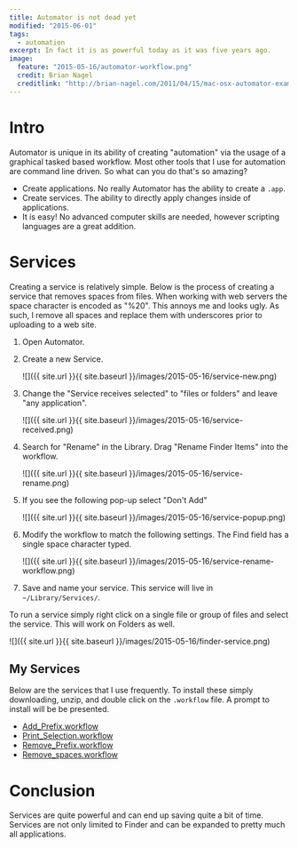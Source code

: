 ```yaml
---
title: Automator is not dead yet
modified: "2015-06-01"
tags: 
  - automation
excerpt: In fact it is as powerful today as it was five years ago.
image: 
  feature: "2015-05-16/automator-workflow.png"
  credit: Brian Nagel
  creditlink: "http://brian-nagel.com/2011/04/15/mac-osx-automator-examples/"
---
```



# Intro
Automator is unique in its ability of creating "automation" via the usage of a graphical tasked based workflow. Most other tools that I use for automation are command line driven. So what can you do that's so amazing? 

* Create applications. No really Automator has the ability to create a ``.app``.
* Create services. The ability to directly apply changes inside of applications.
* It is easy! No advanced computer skills are needed, however scripting languages are a great addition.

# Services
Creating a service is relatively simple. Below is the process of creating a service that removes spaces from files. When working with web servers the space character is encoded as "%20". This annoys me and looks ugly. As such, I remove all spaces and replace them with underscores prior to uploading to a web site.

1. Open Automator.

1. Create a new Service.

	![]({{ site.url }}{{ site.baseurl }}/images/2015-05-16/service-new.png)

1. Change the "Service receives selected" to "files or folders" and leave "any application".

	![]({{ site.url }}{{ site.baseurl }}/images/2015-05-16/service-received.png)

1. Search for "Rename" in the Library. Drag "Rename Finder Items" into the workflow. 

	![]({{ site.url }}{{ site.baseurl }}/images/2015-05-16/service-rename.png)

1. If you see the following pop-up select "Don't Add"

	![]({{ site.url }}{{ site.baseurl }}/images/2015-05-16/service-popup.png)

1. Modify the workflow to match the following settings. The Find field has a single space character typed.

	![]({{ site.url }}{{ site.baseurl }}/images/2015-05-16/service-rename-workflow.png)

1. Save and name your service. This service will live in ``~/Library/Services/``.

To run a service simply right click on a single file or group of files and select the service. This will work on Folders as well.

![]({{ site.url }}{{ site.baseurl }}/images/2015-05-16/finder-service.png)

## My Services
Below are the services that I use frequently. To install these simply downloading, unzip, and double click on the ``.workflow`` file. A prompt to install will be be presented.

* [Add_Prefix.workflow](/images/2015-05-16/Add_Prefix.workflow.zip)
* [Print_Selection.workflow](/images/2015-05-16/Print_Selection.workflow.zip)
* [Remove_Prefix.workflow](/images/2015-05-16/Remove_Prefix.workflow.zip)
* [Remove_spaces.workflow](/images/2015-05-16/Remove_spaces.workflow.zip)

# Conclusion
Services are quite powerful and can end up saving quite a bit of time. Services are not only limited to Finder and can be expanded to pretty much all applications.
